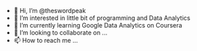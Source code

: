 - 👋 Hi, I’m @theswordpeak
- 👀 I’m interested in little bit of programming and Data Analytics
- 🌱 I’m currently learning Google Data Analytics on Coursera
- 💞️ I’m looking to collaborate on ...
- 📫 How to reach me ...

<!---
theswordpeak/theswordpeak is a ✨ special ✨ repository because its `README.md` (this file) appears on your GitHub profile.
You can click the Preview link to take a look at your changes.
--->
